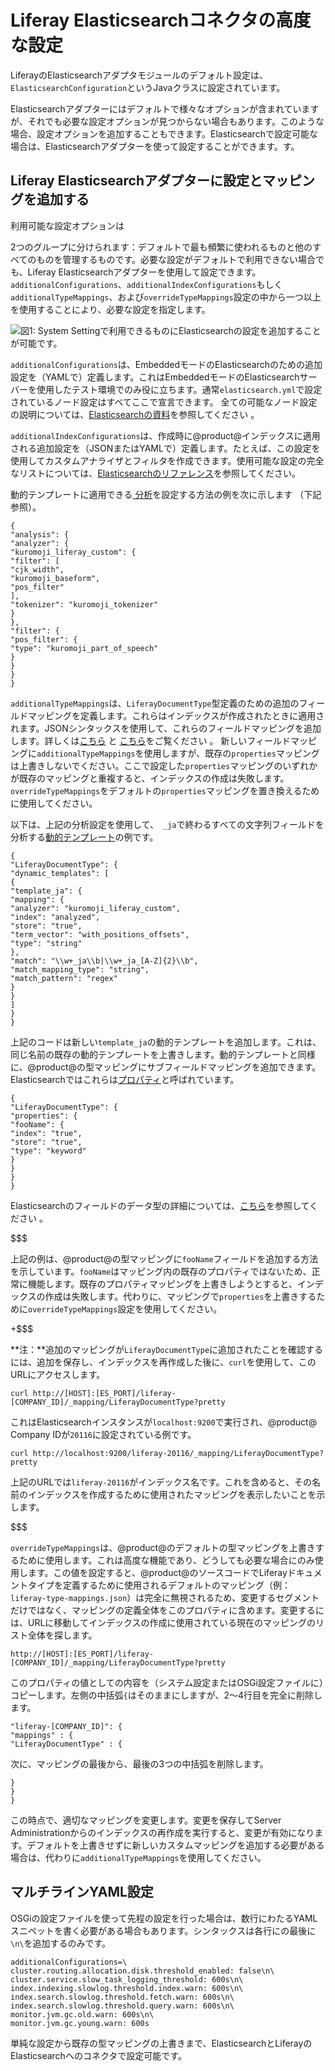 # Liferay Elasticsearchコネクタの高度な設定 [](id=advanced-configuration-of-the-liferay-elasticsearch-adapter)

LiferayのElasticsearchアダプタモジュールのデフォルト設定は、`ElasticsearchConfiguration`というJavaクラスに設定されています。

Elasticsearchアダプターにはデフォルトで様々なオプションが含まれていますが、それでも必要な設定オプションが見つからない場合もあります。このような場合、設定オプションを追加することもできます。Elasticsearchで設定可能な場合は、Elasticsearchアダプターを使って設定することができます。す。 

## Liferay Elasticsearchアダプターに設定とマッピングを追加する[](id=adding-settings-and-mappings-to-the-liferay-elasticsearch-adapter)

利用可能な設定オプションは
<!--available configuration
options](discover/reference/-/knowledge_base/7-1/elasticsearch-settings)-->
2つのグループに分けられます：デフォルトで最も頻繁に使われるものと他のすべてのものを管理するものです。必要な設定がデフォルトで利用できない場合でも、Liferay Elasticsearchアダプターを使用して設定できます。
 `additionalConfigurations`、`additionalIndexConfigurations`もしく`additionalTypeMappings`、および`overrideTypeMappings`設定の中から一つ以上を使用することにより、必要な設定を指定します。

![図1: System Settingで利用できるものにElasticsearchの設定を追加することが可能です。](../../../images/cfg-elasticsearch-additional-configs.png)

`additionalConfigurations`は、EmbeddedモードのElasticsearchのための追加設定を（YAMLで）定義します。これはEmbeddedモードのElasticsearchサーバーを使用したテスト環境でのみ役に立ちます。通常`elasticsearch.yml`で設定されているノード設定はすべてここで宣言できます。 全ての可能なノード設定の説明については、[Elasticsearchの資料](https://www.elastic.co/guide/en/elasticsearch/reference/6.5/index.html)を参照してください 。

`additionalIndexConfigurations`は、作成時に@product@インデックスに適用される追加設定を（JSONまたはYAMLで）定義します。たとえば、この設定を使用してカスタムアナライザとフィルタを作成できます。使用可能な設定の完全なリストについては、[Elasticsearchのリファレンス](https://www.elastic.co/guide/en/elasticsearch/reference/6.5/index-modules.html)を参照してください。

動的テンプレートに適用できる[ 分析](https://www.elastic.co/guide/en/elasticsearch/guide/current/analysis-intro.html#analysis-intro)を設定する方法の例を次に示します （下記参照）。

    {
    "analysis": {
    "analyzer": {
    "kuromoji_liferay_custom": {
    "filter": [
    "cjk_width",
    "kuromoji_baseform",
    "pos_filter"
    ],
    "tokenizer": "kuromoji_tokenizer"
    }
    },
    "filter": {
    "pos_filter": {
    "type": "kuromoji_part_of_speech"
    }
    }
    }
    }

`additionalTypeMappings`は、`LiferayDocumentType`型定義のための追加のフィールドマッピングを定義します。これらはインデックスが作成されたときに適用されます。JSONシンタックスを使用して、これらのフィールドマッピングを追加します。詳しくは[こちら](https://www.elastic.co/guide/en/elasticsearch/reference/6.5/mapping.html) と [こちら](https://www.elastic.co/guide/en/elasticsearch/reference/6.5/indices-put-mapping.html)をご覧ください 。
新しいフィールドマッピングに`additionalTypeMappings`を使用しますが、既存の`properties`マッピングは上書きしないでください。ここで設定した`properties`マッピングのいずれかが既存のマッピングと重複すると、インデックスの作成は失敗します。`overrideTypeMappings`をデフォルトの`properties`マッピングを置き換えるために使用してください。

以下は、上記の分析設定を使用して、` _ja`で終わるすべての文字列フィールドを分析する[動的テンプレート](https://www.elastic.co/guide/en/elasticsearch/reference/6.5/dynamic-templates.html)の例です。

    {
    "LiferayDocumentType": {
    "dynamic_templates": [
    {
    "template_ja": {
    "mapping": {
    "analyzer": "kuromoji_liferay_custom",
    "index": "analyzed",
    "store": "true",
    "term_vector": "with_positions_offsets",
    "type": "string"
    },
    "match": "\\w+_ja\\b|\\w+_ja_[A-Z]{2}\\b",
    "match_mapping_type": "string",
    "match_pattern": "regex"
    }
    }
    ]
    }
    }

上記のコードは新しい`template_ja`の動的テンプレートを追加します。これは、同じ名前の既存の動的テンプレートを上書きします。動的テンプレートと同様に、@product@の型マッピングにサブフィールドマッピングを追加できます。Elasticsearchではこれらは[プロパティ](https://www.elastic.co/guide/en/elasticsearch/reference/6.5/properties.html)と呼ばれています。

    {
    "LiferayDocumentType": {
    "properties": {
    "fooName": {
    "index": "true",
    "store": "true",
    "type": "keyword"
    }
    }
    }
    }

Elasticsearchのフィールドのデータ型の詳細については、[こちら](https://www.elastic.co/guide/en/elasticsearch/reference/6.5/mapping-types.html)を参照してください 。

$$$

上記の例は、@product@の型マッピングに`fooName`フィールドを追加する方法を示しています。`fooName`はマッピング内の既存のプロパティではないため、正常に機能します。既存のプロパティマッピングを上書きしようとすると、インデックスの作成は失敗します。代わりに、マッピングで`properties`を上書きするために`overrideTypeMappings`設定を使用してください。

+$$$

**注：**追加のマッピングが`LiferayDocumentType`に追加されたことを確認するには、追加を保存し、インデックスを再作成した後に、`curl`を使用して、このURLにアクセスします。

    curl http://[HOST]:[ES_PORT]/liferay-[COMPANY_ID]/_mapping/LiferayDocumentType?pretty

これはElasticsearchインスタンスが`localhost:9200`で実行され、@product@ Company IDが`20116`に設定されている例です。

    curl http://localhost:9200/liferay-20116/_mapping/LiferayDocumentType?pretty

上記のURLでは`liferay-20116`がインデックス名です。これを含めると、その名前のインデックスを作成するために使用されたマッピングを表示したいことを示します。

$$$

`overrideTypeMappings`は、@product@のデフォルトの型マッピングを上書きするために使用します。これは高度な機能であり、どうしても必要な場合にのみ使用します。この値を設定すると、@product@のソースコードでLiferayドキュメントタイプを定義するために使用されるデフォルトのマッピング（例：`liferay-type-mappings.json`）は完全に無視されるため、変更するセグメントだけではなく、マッピングの定義全体をこのプロパティに含めます。変更するには、URLに移動してインデックスの作成に使用されている現在のマッピングのリスト全体を探します。

    http://[HOST]:[ES_PORT]/liferay-[COMPANY_ID]/_mapping/LiferayDocumentType?pretty

このプロパティの値としての内容を（システム設定またはOSGi設定ファイルに）コピーします。左側の中括弧`{`はそのままにしますが、2〜4行目を完全に削除します。

    "liferay-[COMPANY_ID]": {
    "mappings" : {
    "LiferayDocumentType" : {

次に、マッピングの最後から、最後の3つの中括弧を削除します。

    }
    }
    }

この時点で、適切なマッピングを変更します。変更を保存してServer Administrationからのインデックスの再作成を実行すると、変更が有効になります。デフォルトを上書きせずに新しいカスタムマッピングを追加する必要がある場合は、代わりに`additionalTypeMappings`を使用してください。

## マルチラインYAML設定[](id=multi-line-yaml-configurations)

OSGiの設定ファイルを使って先程の設定を行った場合は、数行にわたるYAMLスニペットを書く必要がある場合もあります。シンタックスは各行にの最後に`\n\`を追加するのみです。 

    additionalConfigurations=\
    cluster.routing.allocation.disk.threshold_enabled: false\n\
    cluster.service.slow_task_logging_threshold: 600s\n\
    index.indexing.slowlog.threshold.index.warn: 600s\n\
    index.search.slowlog.threshold.fetch.warn: 600s\n\
    index.search.slowlog.threshold.query.warn: 600s\n\
    monitor.jvm.gc.old.warn: 600s\n\
    monitor.jvm.gc.young.warn: 600s

単純な設定から既存の型マッピングの上書きまで、ElasticsearchとLiferayのElasticsearchへのコネクタで設定可能です。
